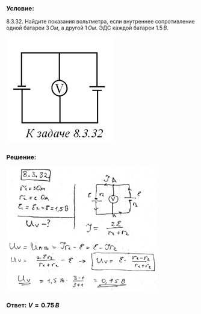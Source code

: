 ###  Условие: 

$8.3.32.$ Найдите показания вольтметра, если внутреннее сопротивление одной батареи $3 \,Ом$, а другой $1 \,Ом$. ЭДС каждой батареи $1.5 \,В$. 

![|286x285, 67%](../../img/8.3.32/statement.png) 

###  Решение: 

![|400x330, 67%](../../img/8.3.32/1.png) 

###  Ответ: $V = 0.75 \,В$ 
